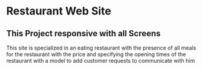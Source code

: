 # Restaurant Web Site 
## This Project responsive with all Screens
This site is specialized in an eating restaurant with the presence of all meals for the restaurant
with the price and specifying the opening times of the restaurant with a model to add customer requests to communicate with him
